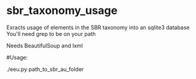 # sbr_taxonomy_usage

Exracts usage of elements in the SBR taxonomy into an sqlite3 database
You'll need grep to be on your path

Needs BeautifulSoup and lxml

#Usage:

./eeu.py path_to_sbr_au_folder

